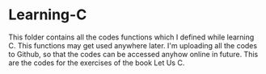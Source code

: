 # Learning-C
This folder contains all the codes functions which I defined while learning C. This functions may get used anywhere later. I'm uploading all the codes to Github, so that the codes can be accessed anyhow online in future. 
This are the codes for the exercises of the book Let Us C.
